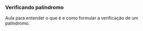 ### Verificando palíndromo



Aula para entender o que é e como formular a verificação de um palíndromo.




